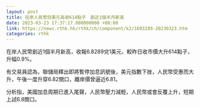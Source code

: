 ```yaml
---
layout: post
title: 在岸人民幣兌美元高收614點子　創近1個半月新高
date: 2023-03-23 17:37:17.000000000 +08:00
link: https://news.rthk.hk/rthk/ch/component/k2/1693289-20230323.htm
categories: rthk
---
```


在岸人民幣創近1個半月新高，收報6.8289兌1美元，較昨日收市價大升614點子，升幅0.9%。

有交易員認為，聯儲局釋出即將暫停加息訊號後，美元指數下挫，人民幣受惠而大升，午後一度升穿6.82關口，離岸價曾逼近6.81。

分析指，美國加息周期已進入尾聲，人民幣壓力減輕，人民幣或會反覆上升，短期上試6.8關口。

